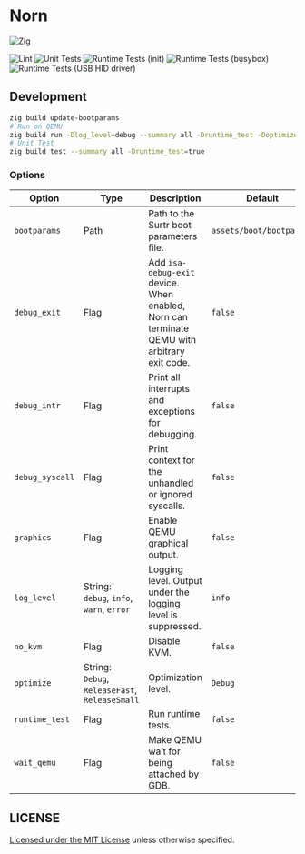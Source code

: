 # Norn

![Zig](https://shields.io/badge/Zig-v0%2E15%2E1-blue?logo=zig&color=F7A41D&style=for-the-badge)

![Lint](https://github.com/smallkirby/norn/actions/workflows/lint.yml/badge.svg)
![Unit Tests](https://github.com/smallkirby/norn/actions/workflows/unittest.yml/badge.svg)
![Runtime Tests (init)](https://github.com/smallkirby/norn/actions/workflows/runtimetest-testinit.yml/badge.svg)
![Runtime Tests (busybox)](https://github.com/smallkirby/norn/actions/workflows/runtimetest-busybox.yml/badge.svg)
![Runtime Tests (USB HID driver)](https://github.com/smallkirby/norn/actions/workflows/runtimetest-hid.yml/badge.svg)

## Development

```bash
zig build update-bootparams
# Run on QEMU
zig build run -Dlog_level=debug --summary all -Druntime_test -Doptimize=Debug
# Unit Test
zig build test --summary all -Druntime_test=true
```

### Options

| Option | Type | Description | Default |
|---|---|---|---|
| `bootparams` | Path | Path to the Surtr boot parameters file. | `assets/boot/bootparams` |
| `debug_exit` | Flag | Add `isa-debug-exit` device. When enabled, Norn can terminate QEMU with arbitrary exit code. | `false` |
| `debug_intr` | Flag | Print all interrupts and exceptions for debugging. | `false` |
| `debug_syscall` | Flag | Print context for the unhandled or ignored syscalls. | `false` |
| `graphics` | Flag | Enable QEMU graphical output. | `false` |
| `log_level` | String: `debug`, `info`, `warn`, `error` | Logging level. Output under the logging level is suppressed. | `info` |
| `no_kvm` | Flag | Disable KVM. | `false` |
| `optimize` | String: `Debug`, `ReleaseFast`, `ReleaseSmall` | Optimization level. | `Debug` |
| `runtime_test` | Flag | Run runtime tests. | `false` |
| `wait_qemu` | Flag | Make QEMU wait for being attached by GDB. | `false` |

## LICENSE

[Licensed under the MIT License](LICENSE) unless otherwise specified.
